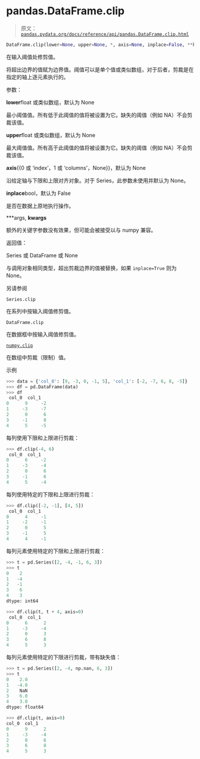 # pandas.DataFrame.clip

> 原文：[`pandas.pydata.org/docs/reference/api/pandas.DataFrame.clip.html`](https://pandas.pydata.org/docs/reference/api/pandas.DataFrame.clip.html)

```py
DataFrame.clip(lower=None, upper=None, *, axis=None, inplace=False, **kwargs)
```

在输入阈值处修剪值。

将超出边界的值赋为边界值。阈值可以是单个值或类似数组，对于后者，剪裁是在指定的轴上逐元素执行的。

参数：

**lower**float 或类似数组，默认为 None

最小阈值值。所有低于此阈值的值将被设置为它。缺失的阈值（例如 NA）不会剪裁该值。

**upper**float 或类似数组，默认为 None

最大阈值值。所有高于此阈值的值将被设置为它。缺失的阈值（例如 NA）不会剪裁该值。

**axis**{{0 或 ‘index’，1 或 ‘columns’，None}}，默认为 None

沿给定轴与下限和上限对齐对象。对于 Series，此参数未使用并默认为 None。

**inplace**bool，默认为 False

是否在数据上原地执行操作。

***args, **kwargs**

额外的关键字参数没有效果，但可能会被接受以与 numpy 兼容。

返回值：

Series 或 DataFrame 或 None

与调用对象相同类型，超出剪裁边界的值被替换，如果 `inplace=True` 则为 None。

另请参阅

`Series.clip`

在系列中按输入阈值修剪值。

`DataFrame.clip`

在数据框中按输入阈值修剪值。

[`numpy.clip`](https://numpy.org/doc/stable/reference/generated/numpy.clip.html#numpy.clip "(在 NumPy v1.26 中)")

在数组中剪裁（限制）值。

示例

```py
>>> data = {'col_0': [9, -3, 0, -1, 5], 'col_1': [-2, -7, 6, 8, -5]}
>>> df = pd.DataFrame(data)
>>> df
 col_0  col_1
0      9     -2
1     -3     -7
2      0      6
3     -1      8
4      5     -5 
```

每列使用下限和上限进行剪裁：

```py
>>> df.clip(-4, 6)
 col_0  col_1
0      6     -2
1     -3     -4
2      0      6
3     -1      6
4      5     -4 
```

每列使用特定的下限和上限进行剪裁：

```py
>>> df.clip([-2, -1], [4, 5])
 col_0  col_1
0      4     -1
1     -2     -1
2      0      5
3     -1      5
4      4     -1 
```

每列元素使用特定的下限和上限进行剪裁：

```py
>>> t = pd.Series([2, -4, -1, 6, 3])
>>> t
0    2
1   -4
2   -1
3    6
4    3
dtype: int64 
```

```py
>>> df.clip(t, t + 4, axis=0)
 col_0  col_1
0      6      2
1     -3     -4
2      0      3
3      6      8
4      5      3 
```

每列元素使用特定的下限进行剪裁，带有缺失值：

```py
>>> t = pd.Series([2, -4, np.nan, 6, 3])
>>> t
0    2.0
1   -4.0
2    NaN
3    6.0
4    3.0
dtype: float64 
```

```py
>>> df.clip(t, axis=0)
col_0  col_1
0      9      2
1     -3     -4
2      0      6
3      6      8
4      5      3 
```
